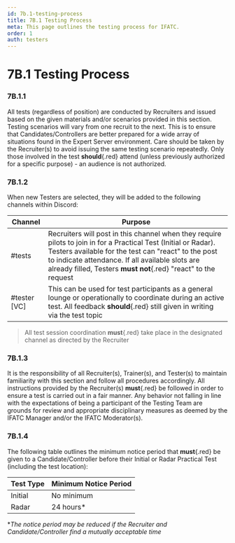 ```yaml
---
id: 7b.1-testing-process
title: 7B.1 Testing Process
meta: This page outlines the testing process for IFATC.
order: 1
auth: testers
---
```


# 7B.1 Testing Process



### 7B.1.1

All tests (regardless of position) are conducted by Recruiters and issued based on the given materials and/or scenarios provided in this section. Testing scenarios will vary from one recruit to the next. This is to ensure that Candidates/Controllers are better prepared for a wide array of situations found in the Expert Server environment. Care should be taken by the Recruiter(s) to avoid issuing the same testing scenario repeatedly. Only those involved in the test **should**{.red} attend (unless previously authorized for a specific purpose) - an audience is not authorized. 



### 7B.1.2

When new Testers are selected, they will be added to the following channels within Discord:



| Channel      | Purpose                                                      |
| ------------ | ------------------------------------------------------------ |
| #tests       | Recruiters will post in this channel when they require pilots to join in for a Practical Test (Initial or Radar). Testers available for the test can "react" to the post to indicate attendance. If all available slots are already filled, Testers **must not**{.red} "react" to the request |
| #tester [VC] | This can be used for test participants as a general lounge or operationally to coordinate during an active test. All feedback **should**{.red} still given in writing via the test topic |



> All test session coordination **must**{.red} take place in the designated channel as directed by the Recruiter



### 7B.1.3

It is the responsibility of all Recruiter(s), Trainer(s), and Tester(s) to maintain familiarity with this section and follow all procedures accordingly. All instructions provided by the Recruiter(s) **must**{.red} be followed in order to ensure a test is carried out in a fair manner. Any behavior not falling in line with the expectations of being a participant of the Testing Team are grounds for review and appropriate disciplinary measures as deemed by the IFATC Manager and/or the IFATC Moderator(s).



### 7B.1.4

The following table outlines the minimum notice period that **must**{.red} be given to a Candidate/Controller before their Initial or Radar Practical Test (including the test location):



| Test Type | Minimum Notice Period |
| --------- | --------------------- |
| Initial   | No minimum            |
| Radar     | 24 hours*             |

**The notice period may be reduced if the Recruiter and Candidate/Controller find a mutually acceptable time*